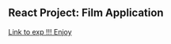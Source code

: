   ## React Project: Film Application

  [Link to exp !!! Enjoy](https://ltmhuy16.github.io/ReactJS__FilmWeb/)
